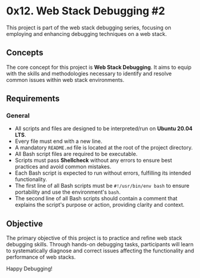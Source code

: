 # 0x12. Web Stack Debugging #2

This project is part of the web stack debugging series, focusing on employing and enhancing debugging techniques on a web stack.

## Concepts

The core concept for this project is **Web Stack Debugging**. It aims to equip with the skills and methodologies necessary to identify and resolve common issues within web stack environments.

## Requirements

### General

- All scripts and files are designed to be interpreted/run on **Ubuntu 20.04 LTS**.
- Every file must end with a new line.
- A mandatory `README.md` file is located at the root of the project directory.
- All Bash script files are required to be executable.
- Scripts must pass **Shellcheck** without any errors to ensure best practices and avoid common mistakes.
- Each Bash script is expected to run without errors, fulfilling its intended functionality.
- The first line of all Bash scripts must be `#!/usr/bin/env bash` to ensure portability and use the environment's `bash`.
- The second line of all Bash scripts should contain a comment that explains the script's purpose or action, providing clarity and context.

## Objective

The primary objective of this project is to practice and refine web stack debugging skills. Through hands-on debugging tasks, participants will learn to systematically diagnose and correct issues affecting the functionality and performance of web stacks.

Happy Debugging!

